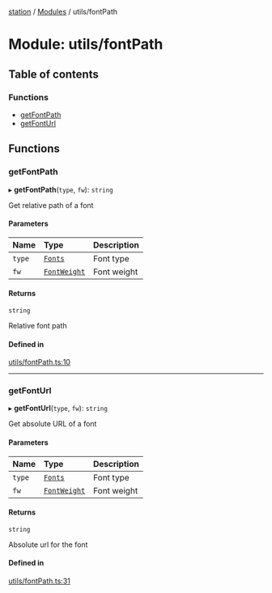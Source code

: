[station](../README.md) / [Modules](../modules.md) / utils/fontPath

# Module: utils/fontPath

## Table of contents

### Functions

- [getFontPath](utils_fontPath.md#getfontpath)
- [getFontUrl](utils_fontPath.md#getfonturl)

## Functions

### getFontPath

▸ **getFontPath**(`type`, `fw`): `string`

Get relative path of a font

#### Parameters

| Name | Type | Description |
| :------ | :------ | :------ |
| `type` | [`Fonts`](types_fonts_types.md#fonts) | Font type |
| `fw` | [`FontWeight`](types_fonts_types.md#fontweight) | Font weight |

#### Returns

`string`

Relative font path

#### Defined in

[utils/fontPath.ts:10](https://github.com/kiotosi/station/blob/4059bc9/utils/fontPath.ts#L10)

___

### getFontUrl

▸ **getFontUrl**(`type`, `fw`): `string`

Get absolute URL of a font

#### Parameters

| Name | Type | Description |
| :------ | :------ | :------ |
| `type` | [`Fonts`](types_fonts_types.md#fonts) | Font type |
| `fw` | [`FontWeight`](types_fonts_types.md#fontweight) | Font weight |

#### Returns

`string`

Absolute url for the font

#### Defined in

[utils/fontPath.ts:31](https://github.com/kiotosi/station/blob/4059bc9/utils/fontPath.ts#L31)
